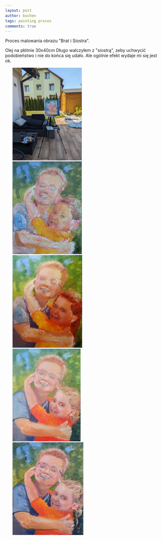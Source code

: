 ```yaml
---
layout: post
author: bochen
tags: painting proces
comments: true
---
```

Proces malowania obrazu "Brat i Siostra".  

Olej na płótnie 30x40cm
Długo walczyłem z "siostrą", zeby uchwycić podobieństwo i nie do końca się udało. Ale ogólnie efekt wydaje mi się jest ok. 

<ul id="media" class="clearfix justified-gallery">
<div
            class="albumList"
            data-sub-html=""
            data-download-url="../assets/images/017_brat_i_siostra/large_000.jpg"
            data-src="../assets/images/017_brat_i_siostra/large_000.jpg"
            data-exthumbimage="../assets/images/017_brat_i_siostra/thumb_000.jpg"
            >
            <a href="../assets/images/017_brat_i_siostra/large_000.jpg">
            <img src="../assets/images/017_brat_i_siostra/small_000.jpg" height="300" />
            </a>
            </div>
<div
            class="albumList"
            data-sub-html=""
            data-download-url="../assets/images/017_brat_i_siostra/large_001.jpg"
            data-src="../assets/images/017_brat_i_siostra/large_001.jpg"
            data-exthumbimage="../assets/images/017_brat_i_siostra/thumb_001.jpg"
            >
            <a href="../assets/images/017_brat_i_siostra/large_001.jpg">
            <img src="../assets/images/017_brat_i_siostra/small_001.jpg" height="300" />
            </a>
            </div>
<div
            class="albumList"
            data-sub-html=""
            data-download-url="../assets/images/017_brat_i_siostra/large_002.jpg"
            data-src="../assets/images/017_brat_i_siostra/large_002.jpg"
            data-exthumbimage="../assets/images/017_brat_i_siostra/thumb_002.jpg"
            >
            <a href="../assets/images/017_brat_i_siostra/large_002.jpg">
            <img src="../assets/images/017_brat_i_siostra/small_002.jpg" height="300" />
            </a>
            </div>
<div
            class="albumList"
            data-sub-html=""
            data-download-url="../assets/images/017_brat_i_siostra/large_003.jpg"
            data-src="../assets/images/017_brat_i_siostra/large_003.jpg"
            data-exthumbimage="../assets/images/017_brat_i_siostra/thumb_003.jpg"
            >
            <a href="../assets/images/017_brat_i_siostra/large_003.jpg">
            <img src="../assets/images/017_brat_i_siostra/small_003.jpg" height="300" />
            </a>
            </div>
<div
            class="albumList"
            data-sub-html=""
            data-download-url="../assets/images/017_brat_i_siostra/large_004.jpg"
            data-src="../assets/images/017_brat_i_siostra/large_004.jpg"
            data-exthumbimage="../assets/images/017_brat_i_siostra/thumb_004.jpg"
            >
            <a href="../assets/images/017_brat_i_siostra/large_004.jpg">
            <img src="../assets/images/017_brat_i_siostra/small_004.jpg" height="300" />
            </a>
            </div>
</ul>